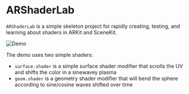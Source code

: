 # ARShaderLab

`ARShaderLab` is a simple skeleton project for rapidly creating, testing, and learning about shaders in ARKit and SceneKit.

![Demo](media/shader_demo.gif)

The demo uses two simple shaders:
- `surface.shader` is a simple surface shader modifier that scrolls the UV and shifts the color in a sinewavey plasma
- `geom.shader` is a geometry shader modifier that will bend the sphere according to sine/cosine waves shifted over time
